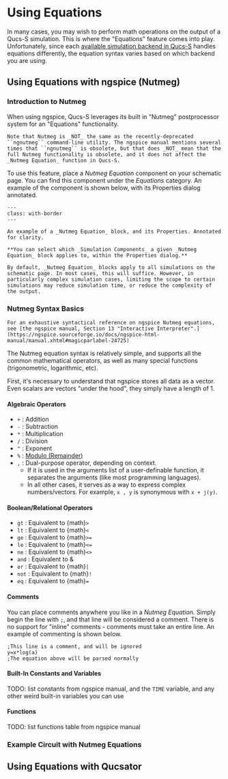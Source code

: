 # Using Equations

In many cases, you may wish to perform math operations on the output of a Qucs-S simulation. This is where the "Equations" feature comes into play. Unfortunately, since each [available simulation backend in Qucs-S](/overview/choosing-a-sim-backend) handles equations differently, the equation syntax varies based on which backend you are using.

## Using Equations with ngspice (Nutmeg)

### Introduction to Nutmeg

When using ngspice, Qucs-S leverages its built in "Nutmeg" postprocessor system for an "Equations" functionality.

```{warning}
Note that Nutmeg is _NOT_ the same as the recently-deprecated ``ngnutmeg`` command-line utility. The ngspice manual mentions several times that ``ngnutmeg`` is obsolete, but that does _NOT_ mean that the full Nutmeg functionality is obsolete, and it does not affect the _Nutmeg Equation_ function in Qucs-S.
```

To use this feature, place a _Nutmeg Equation_ component on your schematic page. You can find this component under the _Equations_ category. An example of the component is shown below, with its Properties dialog annotated.

```{figure} /overview/images/nutmeg-equations-properties-annotated.drawio.png
---
class: with-border
---

An example of a _Nutmeg Equation_ block, and its Properties. Annotated for clarity.
```

```{tip}
**You can select which _Simulation Components_ a given _Nutmeg Equation_ block applies to, within the Properties dialog.**

By default, _Nutmeg Equation_ blocks apply to all simulations on the schematic page. In most cases, this will suffice. However, in particularly complex simulation cases, limiting the scope to certain simulations may reduce simulation time, or reduce the complexity of the output.
```

### Nutmeg Syntax Basics

```{tip}
For an exhaustive syntactical reference on ngspice Nutmeg equations, see [the ngspice manual, Section 13 "Interactive Interpreter".](https://ngspice.sourceforge.io/docs/ngspice-html-manual/manual.xhtml#magicparlabel-24725)
```

The Nutmeg equation syntax is relatively simple, and supports all the common mathematical operators, as well as many special functions (trigonometric, logarithmic, etc).

First, it's necessary to understand that ngspice stores all data as a vector. Even scalars are vectors "under the hood", they simply have a length of 1.

#### Algebraic Operators
* ``+`` : Addition
* ``-`` : Subtraction
* ``*`` : Multiplication
* ``/`` : Division
* ``^`` : Exponent
* ``%`` : [Modulo (Remainder)](https://en.wikipedia.org/wiki/Modulo)
* ``,`` : Dual-purpose operator, depending on context.
  * If it is used in the arguments list of a user-definable function, it separates the arguments (like most programming languages).
  * In all other cases, it serves as a way to express complex numbers/vectors. For example, ``x , y`` is synonymous with ``x + j(y)``.

#### Boolean/Relational Operators
* ``gt`` : Equivalent to {math}`>`
* ``lt`` : Equivalent to {math}`<`
* ``ge`` : Equivalent to {math}`>=`
* ``le`` : Equivalent to {math}`<=`
* ``ne`` : Equivalent to {math}`<>`
* ``and`` : Equivalent to &
* ``or`` : Equivalent to {math}`|`
* ``not`` : Equivalent to {math}`!`
* ``eq`` : Equivalent to {math}`=`

#### Comments

You can place comments anywhere you like in a _Nutmeg Equation_. Simply begin the line with ``;``, and that line will be considered a comment. There is no support for "inline" comments - comments must take an entire line. An example of commenting is shown below.

```text
;This line is a comment, and will be ignored
y=x*log(a)
;The equation above will be parsed normally
```

#### Built-In Constants and Variables

TODO: list constants from ngspice manual, and the ``TIME`` variable, and any other weird built-in variables you can use

#### Functions

TODO: list functions table from ngspice manual

### Example Circuit with Nutmeg Equations

## Using Equations with Qucsator